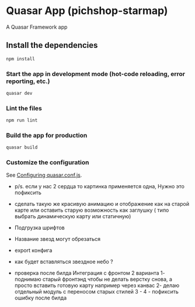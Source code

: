 # Quasar App (pichshop-starmap)

A Quasar Framework app

## Install the dependencies
```bash
npm install
```

### Start the app in development mode (hot-code reloading, error reporting, etc.)
```bash
quasar dev
```

### Lint the files
```bash
npm run lint
```

### Build the app for production
```bash
quasar build
```

### Customize the configuration
See [Configuring quasar.conf.js](https://quasar.dev/quasar-cli/quasar-conf-js).



- p/s. если у нас 2 сердца то картинка применяется одна, Нужно это пофиксить

- сделать такую же красивую анимацию и отображение как на старой карте или оставить старую возможность как заглушку ( типо выбрать динамическую карту или статичную) 

- Подгрузка шрифтов
- Название звезд могут обрезаться
- export конфига
- как будет вставляться звездное небо ? 
- проверка после билда
Интеграция с фронтом 
2 варианта
1- поднимаю старый фронтэнд чтобы не делать верстку снова, а просто вставить готовую карту например через канвас
2- делаю отдельный модуль с переносом старых стилей 
3 -
4 - пофиксить ошибку после билда 